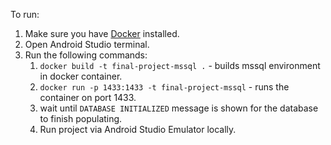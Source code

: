 To run:
1. Make sure you have [Docker](https://www.docker.com/products/docker-desktop/) installed.
2. Open Android Studio terminal.
3. Run the following commands:
   1. `docker build -t final-project-mssql .` - builds mssql environment in docker container. 
   2. `docker run -p 1433:1433 -t final-project-mssql` - runs the container on port 1433.
   3. wait until `DATABASE INITIALIZED` message is shown for the database to finish populating.
   4. Run project via Android Studio Emulator locally.